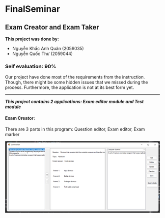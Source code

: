 # FinalSeminar
## Exam Creator and Exam Taker

**This project was done by:**
* Nguyễn Khắc Anh Quân (2059035)
* Nguyễn Quốc Thư (2059044)

### Self evaluation: 90%
Our project have done most of the requirements from the instruction. Though, there might be some hidden issues that we missed during the process. Furthermore, the application is not at its best form yet.

---


***This project contains 2 applications: Exam editor module and Test module***

#### Exam Creator:
There are 3 parts in this program: Question editor, Exam editor, Exam marker

![Example](/FinalSeminarVisualExample/ExamEditorScreen.png "Exam Editor Screen")
